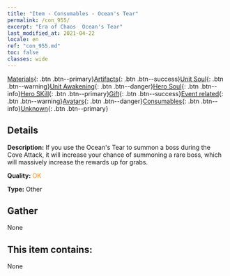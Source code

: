 ```yaml
---
title: "Item - Consumables - Ocean's Tear"
permalink: /con_955/
excerpt: "Era of Chaos  Ocean's Tear"
last_modified_at: 2021-04-22
locale: en
ref: "con_955.md"
toc: false
classes: wide
---
```

 [Materials](/Items/){: .btn .btn--primary}[Artifacts](/Items/Artifacts/){: .btn .btn--success}[Unit Soul](/Items/UnitSoul/){: .btn .btn--warning}[Unit Awakening](/Items/UnitAwakening/){: .btn .btn--danger}[Hero Soul](/Items/HeroSoul/){: .btn .btn--info}[Hero SKill](/Items/HeroSkill/){: .btn .btn--primary}[Gift](/Items/Gift/){: .btn .btn--success}[Event related](/Items/Events/){: .btn .btn--warning}[Avatars](/Items/Avatars/){: .btn .btn--danger}[Consumables](/Items/Consumables/){: .btn .btn--info}[Unknown](/Items/Unknown/){: .btn .btn--primary}

## Details
 **Description:** If you use the Ocean's Tear to summon a boss during the Cove Attack, it will increase your chance of summoning a rare boss, which will massively increase the rewards up for grabs.

 **Quality:** <span style="color: #FF8C00">OK</span>

 **Type:** Other

## Gather

  None

## This item contains:

  None

